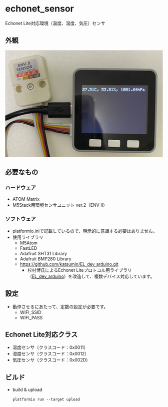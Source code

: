 # echonet_sensor

Echonet Lite対応環境（温度、湿度、気圧）センサ

## 外観
![外観イメージ](echonet_sensor.jpg)

## 必要なもの
### ハードウェア
- ATOM Matrix
- M5Stack用環境センサユニット ver.2（ENV II）

### ソフトウェア
- platformio.iniで記載しているので、明示的に意識する必要はありません。
- 使用ライブラリ
    - M5Atom
    - FastLED
    - Adafruit SHT31 Library
    - Adafruit BMP280 Library
    - https://github.com/katsumin/EL_dev_arduino.git
        - 杉村博氏によるEchonet Liteプロトコル用ライブラリ（[EL_dev_arduino](https://github.com/Hiroshi-Sugimura/EL_dev_arduino)）を改造して、複数デバイス対応しています。

## 設定
- 動作させるにあたって、定数の設定が必要です。
    - WIFI_SSID
    - WIFI_PASS


## Echonet Lite対応クラス
- 温度センサ（クラスコード：0x0011）
- 湿度センサ（クラスコード：0x0012）
- 気圧センサ（クラスコード：0x002D）

## ビルド
- build & upload

  ```
  platformio run --target upload
  ```